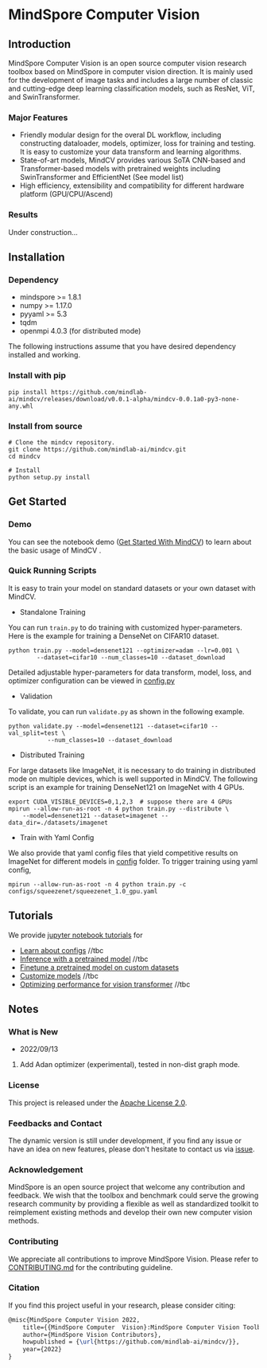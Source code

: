 # MindSpore Computer Vision

## Introduction
MindSpore Computer Vision is an open source computer vision research toolbox based on MindSpore in computer vision direction. It is mainly used for the development of image tasks and includes a large number of classic and cutting-edge deep learning classification models, such as ResNet, ViT, and SwinTransformer.


### Major Features
- Friendly modular design for the overal DL workflow, including constructing dataloader, models, optimizer, loss for training and testing. It is easy to customize your data transform and learning algorithms. 
- State-of-art models, MindCV provides various SoTA CNN-based and Transformer-based models with pretrained weights including SwinTransformer and EfficientNet (See model list) 
- High efficiency, extensibility and compatibility for different hardware platform  (GPU/CPU/Ascend)

### Results

Under construction... 

## Installation

### Dependency

- mindspore >= 1.8.1
- numpy >= 1.17.0
- pyyaml >= 5.3
- tqdm
- openmpi 4.0.3 (for distributed mode) 


The following instructions assume that you have desired dependency installed and working. 

### Install with pip

```shell
pip install https://github.com/mindlab-ai/mindcv/releases/download/v0.0.1-alpha/mindcv-0.0.1a0-py3-none-any.whl
```

### Install from source

```shell
# Clone the mindcv repository.
git clone https://github.com/mindlab-ai/mindcv.git
cd mindcv

# Install
python setup.py install
```

## Get Started 

### Demo
You can see the notebook demo ([Get Started With MindCV](quick_tour.ipynb)) to learn about the basic usage of MindCV . 


### Quick Running Scripts
It is easy to train your model on standard datasets or your own dataset with MindCV. 

- Standalone Training

You can run `train.py` to do training with customized hyper-parameters. Here is the example for training a DenseNet on CIFAR10 dataset.
``` shell
python train.py --model=densenet121 --optimizer=adam --lr=0.001 \
		--dataset=cifar10 --num_classes=10 --dataset_download    
```

Detailed adjustable hyper-parameters for data transform, model, loss, and optimizer configuration can be viewed in [config.py](config.py)

- Validation

To validate, you can run `validate.py` as shown in the following example.
```shell
python validate.py --model=densenet121 --dataset=cifar10 --val_split=test \
		   --num_classes=10 --dataset_download
``` 

- Distributed Training

For large datasets like ImageNet, it is necessary to do training in distributed mode on multiple devices, which is well supported in MindCV. The following script is an example for training DenseNet121 on ImageNet with 4 GPUs.   

```shell
export CUDA_VISIBLE_DEVICES=0,1,2,3  # suppose there are 4 GPUs
mpirun --allow-run-as-root -n 4 python train.py --distribute \
	--model=densenet121 --dataset=imagenet --data_dir=./datasets/imagenet   
```

- Train with Yaml Config

We also provide that yaml config files that yield competitive results on ImageNet for different models in [config](configs) folder. To trigger training using yaml config, 

```shell
mpirun --allow-run-as-root -n 4 python train.py -c configs/squeezenet/squeezenet_1.0_gpu.yaml    
```


## Tutorials
We provide [jupyter notebook tutorials](tutorials) for  

- [Learn about configs](tutorials/learn_about_config.ipynb)  //tbc
- [Inference with a pretrained model](tutorials/inference.ipynb) //tbc
- [Finetune a pretrained model on custom datasets](tutorials/finetune.ipynb) 
- [Customize models](tutorials/customize_model.ipynb) //tbc
- [Optimizing performance for vision transformer](tutorials/transformer.ipynb) //tbc


## Notes
### What is New 

- 2022/09/13
1. Add Adan optimizer (experimental), tested in non-dist graph mode. 

### License

This project is released under the [Apache License 2.0](LICENSE.md).

### Feedbacks and Contact

The dynamic version is still under development, if you find any issue or have an idea on new features, please don't hesitate to contact us via [issue](https://github.com/mindlab-ai/mindcv/issues).

### Acknowledgement

MindSpore is an open source project that welcome any contribution and feedback. We wish that the toolbox and benchmark could serve the growing research community by providing a flexible as well as standardized toolkit to reimplement existing methods and develop their own new computer vision methods.

### Contributing

We appreciate all contributions to improve MindSpore Vision. Please refer to [CONTRIBUTING.md](CONTRIBUTING.md) for the contributing guideline.

### Citation

If you find this project useful in your research, please consider citing:

```latex
@misc{MindSpore Computer Vision 2022,
    title={{MindSpore Computer  Vision}:MindSpore Computer Vision Toolbox and Benchmark},
    author={MindSpore Vision Contributors},
    howpublished = {\url{https://github.com/mindlab-ai/mindcv/}},
    year={2022}
}
```
